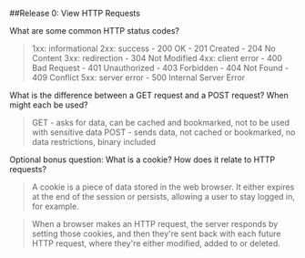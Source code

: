 ##Release 0: View HTTP Requests

What are some common HTTP status codes?

>1xx: informational
2xx: success
	- 200 OK
	- 201 Created
	- 204 No Content
3xx: redirection
	- 304 Not Modified
4xx: client error
	- 400 Bad Request
	- 401 Unauthorized
	- 403 Forbidden
	- 404 Not Found
	- 409 Conflict
5xx: server error
	- 500 Internal Server Error


What is the difference between a GET request and a POST request? When might each be used?

>GET - asks for data, can be cached and bookmarked, not to be used with sensitive data
POST - sends data, not cached or bookmarked, no data restrictions, binary included


Optional bonus question: What is a cookie? How does it relate to HTTP requests?

>A cookie is a piece of data stored in the web browser. It either expires at the end of the session or persists, allowing a user to stay logged in, for example.

>When a browser makes an HTTP request, the server responds by setting those cookies, and then they're sent back with each future HTTP request, where they're either modified, added to or deleted.